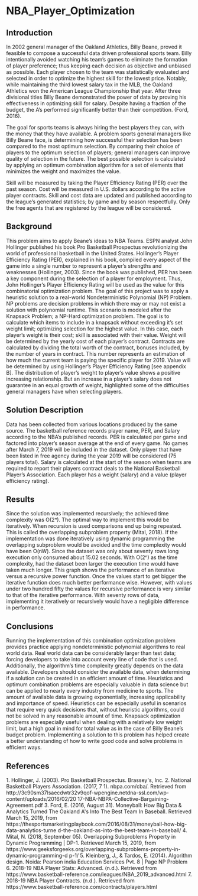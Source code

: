 # NBA_Player_Optimization
<h2>Introduction</h2>
<p>In 2002 general manager of the Oakland Athletics, Billy Beane, proved it feasible to compose a
successful data driven professional sports team. Billy intentionally avoided watching his team’s games to
eliminate the formation of player preference; thus keeping each decision as objective and unbiased as
possible. Each player chosen to the team was statistically evaluated and selected in order to optimize
the highest skill for the lowest price. Notably, while maintaining the third lowest salary tax in the MLB,
the Oakland Athletics won the American League Championship that year. After three divisional titles
Billy Beane demonstrated the power of data by proving his effectiveness in optimizing skill for salary.
Despite having a fraction of the budget, the A’s performed significantly better than their competition.
(Ford, 2016).</p>
<p>The goal for sports teams is always hiring the best players they can, with the money that they
have available. A problem sports general managers like Billy Beane face, is determining how successful
their selection has been compared to the most optimum selection. By comparing their choice of players
to the optimum selection of players; general managers can improve quality of selection in the future.
The best possible selection is calculated by applying an optimum combination algorithm for a set of
elements that minimizes the weight and maximizes the value. </p>
<p>Skill will be measured by taking the Player Efficiency Rating (PER) over the past season. Cost will
be measured in U.S. dollars according to the active player contracts. Skill and cost data are updated and
published according to the league’s generated statistics; by game and by season respectfully. Only the
free agents that are registered by the league will be considered.</p>

<h2>Background</h2>

<p>This problem aims to apply Beane’s ideas to NBA Teams. ESPN analyst John Hollinger published
his book Pro Basketball Prospectus revolutionizing the world of professional basketball in the United
States. Hollinger’s Player Efficiency Rating (PER), explained in his book, compiled every aspect of the
game into a single number to represent a player’s strengths and weaknesses (Hollinger, 2003). Since the
book was published, PER has been a key component during the selection of a player for employment.
Thus, John Hollinger’s Player Efficiency Rating will be used as the value for this combinatorial
optimization problem.
The goal of this project was to apply a heuristic solution to a real-world Nondeterministic
Polynomial (NP) Problem. NP problems are decision problems in which there may or may not exist a
solution with polynomial runtime. This scenario is modeled after the Knapsack Problem; a NP-Hard
optimization problem. The goal is to calculate which items to include in a knapsack without exceeding
it’s set weight limit; optimizing selection for the highest value. In this case, each player’s weight is their cost; skill is associated with their value. Weight will be
determined by the yearly cost of each player’s contract. Contracts are calculated by dividing the total
worth of the contract, bonuses included, by the number of years in contract. This number represents an
estimation of how much the current team is paying the specific player for 2019. Value will be
determined by using Hollinger’s Player Efficiency Rating [see appendix B].
The distribution of player’s weight to player’s value shows a positive increasing relationship. But
an increase in a player’s salary does not guarantee in an equal growth of weight, highlighted some of the
difficulties general managers have when selecting players.</p>

<h2>Solution Description</h2>
<p>Data has been collected from various locations produced by the same source. The basketball
reference records player name, PER, and Salary according to the NBA’s published records. PER is
calculated per game and factored into player’s season average at the end of every game. No games after
March 7, 2019 will be included in the dataset. Only player that have been listed in free agency during the
year 2019 will be considered (75 players total). Salary is calculated at the start of the season when teams
are required to report their players contract deals to the National Basketball Player’s Association. Each
player has a weight (salary) and a value (player efficiency rating).</p>

<h2>Results</h2>
<p>Since the solution was implemented recursively; the achieved time complexity was O(2ⁿ). The
optimal way to implement this would be iteratively. When recursion is used comparisons end up being
repeated. This is called the overlapping subproblem property (Mital, 2018). If the implementation was
done iteratively using dynamic programming the overlapping subproblem would be avoided and the
time complexity would have been O(nW). Since the dataset was only about seventy rows long execution
only consumed about 15.02 seconds. With O(2ⁿ) as the time complexity, had the dataset been larger the
execution time would have taken much longer. This graph shows the performance of an iterative versus a recursive power function. Once the
values start to get bigger the iterative function does much better performance wise. However, with
values under two hundred fifty the values for recursive performance is very similar to that of the
iterative performance. With seventy rows of data, implementing it iteratively or recursively would have
a negligible difference in performance.</p>

<h2>Conclusions</h2>
<p>Running the implementation of this combination optimization problem provides practice
applying nondeterministic polynomial algorithms to real world data. Real world data can be considerably
larger than test data; forcing developers to take into account every line of code that is used.
Additionally, the algorithm’s time complexity greatly depends on the data available. Developers should
consider the available data, when determining if a solution can be created in an efficient amount of
time. Heuristics and optimum combination problems are especially valuable in data science but can be
applied to nearly every industry from medicine to sports. The amount of available data is growing
exponentially, increasing applicability and importance of speed. Heuristics can be especially useful in
scenarios that require very quick decisions that, without heuristic algorithms, could not be solved in any
reasonable amount of time. Knapsack optimization problems are especially useful when dealing with a
relatively low weight limit, but a high goal in mind for total value as in the case of Billy Beane’s budget
problem. Implementing a solution to this problem has helped create a better understanding of how to
write good code and solve problems in efficient ways.</p>

<h2>References</h2>
<p>1. Hollinger, J. (2003). Pro Basketball Prospectus. Brassey's, Inc.
2. National Basketball Players Association. (2017, 7 1). nbpa.com/cba/. Retrieved from
http://3c90sm37lsaecdwtr32v9qof-wpengine.netdna-ssl.com/wp-content/uploads/2016/02/20
17-NBA-NBPA-Collective-Bargaining-Agreement.pdf
3. Ford, E. (2016, August 31). Moneyball: How Big Data & Analytics Turned The Oakland A's Into
The Best Team In Baseball. Retrieved March 15, 2019, from
https://thesportsmarketingplaybook.com/2016/08/31/moneyball-how-big-data-analytics-turne
d-the-oakland-as-into-the-best-team-in-baseball/
4. Mital, N. (2018, September 05). Overlapping Subproblems Property in Dynamic Programming |
DP-1. Retrieved March 15, 2019, from
https://www.geeksforgeeks.org/overlapping-subproblems-property-in-dynamic-programming-d
p-1/
5. Kleinberg, J., & Tardos, E. (2014). Algorithm design. Noida: Pearson india Education Services Pvt.
8 | Page
NP Problem
6. 2018-19 NBA Player Stats: Advanced. (n.d.). Retrieved from
https://www.basketball-reference.com/leagues/NBA_2019_advanced.html
7. 2018-19 NBA Player Contracts. (n.d.). Retrieved from
https://www.basketball-reference.com/contracts/players.html</p>
